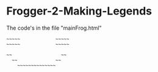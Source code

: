 # Frogger-2-Making-Legends
The code's in the file "mainFrog.html"




~~~~~             ~~~~~
~~~~~             ~~~~~
~~~~~             ~~~~~

~~                  ~~
  ~~              ~~
    ~~~~~~~~~~~~~~
